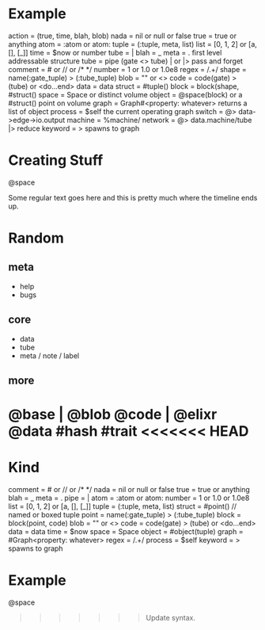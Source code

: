 # Example

action  = (true, time, blah, blob)
nada    = nil or null or false
true    = true or anything
atom    = :atom or atom:
tuple   = (:tuple, meta, list)
list    = [0, 1, 2] or [a, [], [_]]
time    = $now or number
tube    = |
blah    = _
meta    = . first level addressable structure
tube    = pipe (gate <> tube) | or |> pass and forget
comment = # or // or /* */
number  = 1 or 1.0 or 1.0e8
regex   = /.+/
shape   = name(:gate_tuple) > (:tube_tuple)
blob    = "" or <<binary>>
code    = code(gate) > (tube) or <do...end>
data    = data
struct  = <shape>#tuple()
block   = block(shape, #struct()
space   = Space or distinct volume
object  = @space(block) or a #struct() point on volume
graph   = Graph#<property: whatever> returns a list of object
process = $self the current operating graph
switch  = @> data->edge->io.output
machine = %machine/<action>
network = @> data.machine/tube |> reduce
keyword = <keyword> > spawns to graph

# Creating Stuff

@space <message>

Some regular text goes here and this is pretty much where the timeline ends up.


# Random

## meta
- help
- bugs

## core
- data
- tube
- meta / note / label

## more
@base
|
@blob
@code
| @elixr
@data
#hash
#trait
<<<<<<< HEAD
=======

# Kind
comment = # or // or /* */
nada    = nil or null or false
true    = true or anything
blah    = _
meta    = .
pipe    = |
atom    = :atom or atom:
number  = 1 or 1.0 or 1.0e8
list    = [0, 1, 2] or [a, [], [_]]
tuple   = (:tuple, meta, list)
struct  = #point() // named or boxed tuple
point   = name(:gate_tuple) > (:tube_tuple)
block   = block(point, code)
blob    = "" or <<binary>>
code    = code(gate) > (tube) or <do...end>
data    = data
time    = $now
space   = Space
object  = #object(tuple)
graph   = #Graph<property: whatever>
regex   = /.+/
process = $self
keyword = <keyword> > spawns to graph


# Example
@space <message>


>>>>>>> Update syntax.
